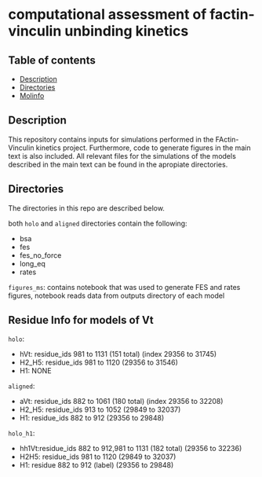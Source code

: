 # computational assessment of factin-vinculin unbinding kinetics 
## Table of contents
* [Description](#Description)
* [Directories](#Directories)
* [Molinfo](#Residue)

## Description
This repository contains inputs for simulations performed in the FActin-Vinculin kinetics project. Furthermore, code to generate figures in the main text is also included. 
All relevant files for the simulations of the models described in the main text can be found in the apropiate directories. 
## Directories
The directories in this repo are described below.

both `holo` and `aligned` directories contain the following:
- bsa
- fes
- fes_no_force
- long_eq
- rates

`figures_ms`: contains notebook that was used to generate FES and rates figures, notebook reads data from outputs directory of each model

## Residue Info for models of Vt 

`holo`: 
- hVt: residue_ids 981 to 1131 (151 total) (index 29356 to 31745)
- H2_H5: residue_ids 981 to 1120 (29356 to 31546)
- H1: NONE

`aligned`: 
- aVt: residue_ids 882 to 1061 (180 total) (index 29356 to 32208)
- H2_H5: residue_ids 913 to 1052 (29849 to 32037)
- H1: residue_ids 882 to 912 (29356 to 29848)
  

`holo_h1`: 
- hh1Vt:residue_ids 882 to 912,981 to 1131 (182 total) (29356 to 32236)
- H2H5: residue_ids 981 to 1120  (29849 to 32037)
- H1: residue 882 to 912 (label) (29356 to 29848)
  